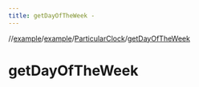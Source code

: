 ```yaml
---
title: getDayOfTheWeek -
---
```

//[example](../../index.html)/[example](../index.html)/[ParticularClock](index.html)/[getDayOfTheWeek](get-day-of-the-week.html)



# getDayOfTheWeek  

